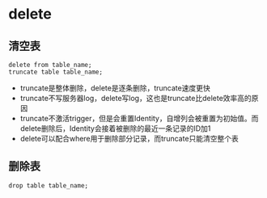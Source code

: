 # delete

## 清空表

```
delete from table_name;
truncate table table_name;
```

- truncate是整体删除，delete是逐条删除，truncate速度更快
- truncate不写服务器log，delete写log，这也是truncate比delete效率高的原因
- truncate不激活trigger，但是会重置Identity，自增列会被重置为初始值。而delete删除后，Identity会接着被删除的最近一条记录的ID加1
- delete可以配合where用于删除部分记录，而truncate只能清空整个表

## 删除表

```
drop table table_name;
```
